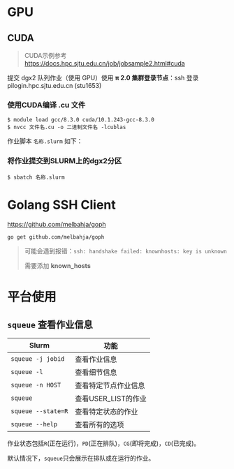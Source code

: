 # GPU

## CUDA

> CUDA示例参考 https://docs.hpc.sjtu.edu.cn/job/jobsample2.html#cuda

提交 dgx2 队列作业（使用 GPU）使用 **π 2.0 集群登录节点**：ssh 登录 pilogin.hpc.sjtu.edu.cn (stu1653)

### 使用CUDA编译 .cu 文件

```
$ module load gcc/8.3.0 cuda/10.1.243-gcc-8.3.0
$ nvcc 文件名.cu -o 二进制文件名 -lcublas
```

作业脚本 `名称.slurm` 如下：

### 将作业提交到SLURM上的dgx2分区

```
$ sbatch 名称.slurm
```

# Golang SSH Client

https://github.com/melbahja/goph

```sh
go get github.com/melbahja/goph
```

> 可能会遇到报错：`ssh: handshake failed: knownhosts: key is unknown`
>
> 需要添加 **known_hosts**

# 平台使用

## `squeue` 查看作业信息

| Slurm              | 功能                 |
| ------------------ | -------------------- |
| `squeue -j jobid`  | 查看作业信息         |
| `squeue -l`        | 查看细节信息         |
| `squeue -n HOST`   | 查看特定节点作业信息 |
| `squeue`           | 查看USER_LIST的作业  |
| `squeue --state=R` | 查看特定状态的作业   |
| `squeue --help`    | 查看所有的选项       |

作业状态包括`R`(正在运行)，`PD`(正在排队)，`CG`(即将完成)，`CD`(已完成)。

默认情况下，`squeue`只会展示在排队或在运行的作业。